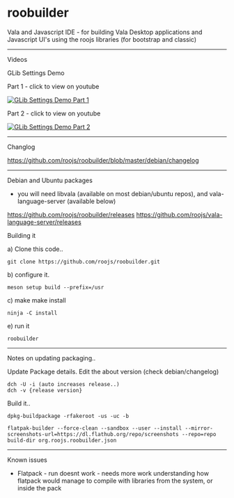 # roobuilder
Vala and Javascript IDE - for building Vala Desktop applications and Javascript UI's using the roojs libraries (for bootstrap and classic)

---
Videos

GLib Settings Demo

Part 1 - click to view on youtube

[![GLib Settings Demo Part 1](https://i.ytimg.com/an_webp/kx4B0frG-vc/mqdefault_6s.webp?du=3000&sqp=COfHkK4G&rs=AOn4CLCCsPUOERRGmjq3GJyjjKojAaFeNQ)](https://www.youtube.com/watch?v=kx4B0frG-vc&t=20s "GLib Settings Demo Part 1 - Click to Watch!")

Part 2 - click to view on youtube

[![GLib Settings Demo Part 2](https://i.ytimg.com/an_webp/XChS0YEB4yY/mqdefault_6s.webp?du=3000&sqp=CNLbkK4G&rs=AOn4CLCnEOREfuG7Pw2UBnGGasCEUlV4Rw)](https://www.youtube.com/watch?v=XChS0YEB4yY&t=6s "GLib Settings Demo Part 2 - Click to Watch!")

---
Changlog 

  https://github.com/roojs/roobuilder/blob/master/debian/changelog

---
Debian and Ubuntu packages

 * you will need libvala (available on most debian/ubuntu repos), 
   and vala-language-server (available below)
 
  https://github.com/roojs/roobuilder/releases
  https://github.com/roojs/vala-language-server/releases 
  


Building it

  a) Clone this code..
  
    git clone https://github.com/roojs/roobuilder.git
    
  b) configure it.
  
    meson setup build --prefix=/usr
    
  c) make make install
  
    ninja -C install
    
  e) run it

    roobuilder
    
---

Notes on updating packaging..

Update Package details.
    Edit the about version (check debian/changelog)
    
    dch -U -i (auto increases release..)
    dch -v {release version}

Build it..

    dpkg-buildpackage -rfakeroot -us -uc -b

    flatpak-builder --force-clean --sandbox --user --install --mirror-screenshots-url=https://dl.flathub.org/repo/screenshots --repo=repo build-dir org.roojs.roobuilder.json

---

Known issues

  * Flatpack -  run doesnt work - needs more work understanding how flatpack would manage to compile with libraries from the system, or inside the pack
  